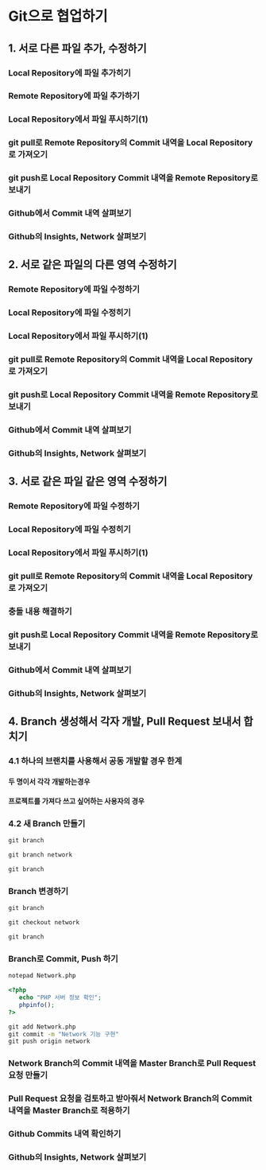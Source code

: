 # Git으로 협업하기
 
## 1. 서로 다른 파일 추가, 수정하기
### Local Repository에 파일 추가히기

### Remote Repository에 파일 추가하기 

### Local Repository에서 파일 푸시하기(1)

### git pull로 Remote Repository의 Commit 내역을 Local Repository로 가져오기

### git push로 Local Repository Commit 내역을 Remote Repository로 보내기

### Github에서 Commit 내역 살펴보기

### Github의 Insights, Network 살펴보기


## 2. 서로 같은 파일의 다른 영역 수정하기
### Remote Repository에 파일 수정하기 

### Local Repository에 파일 수정히기

### Local Repository에서 파일 푸시하기(1)

### git pull로 Remote Repository의 Commit 내역을 Local Repository로 가져오기

### git push로 Local Repository Commit 내역을 Remote Repository로 보내기

### Github에서 Commit 내역 살펴보기

### Github의 Insights, Network 살펴보기


## 3. 서로 같은 파일 같은 영역 수정하기
### Remote Repository에 파일 수정하기 

### Local Repository에 파일 수정히기

### Local Repository에서 파일 푸시하기(1)

### git pull로 Remote Repository의 Commit 내역을 Local Repository로 가져오기

### 충돌 내용 해결하기

### git push로 Local Repository Commit 내역을 Remote Repository로 보내기

### Github에서 Commit 내역 살펴보기

### Github의 Insights, Network 살펴보기



## 4. Branch 생성해서 각자 개발, Pull Request 보내서 합치기
### 4.1 하나의 브랜치를 사용해서 공동 개발할 경우 한계

#### 두 명이서 각각 개발하는경우 

#### 프로젝트를 가져다 쓰고 싶어하는 사용자의 경우

### 4.2 새 Branch 만들기

```cmd
git branch
```

```cmd
git branch network
```

```cmd
git branch
```


### Branch 변경하기
```cmd
git branch 
```


```cmd
git checkout network
```


```cmd
git branch
```


### Branch로 Commit, Push 하기

```cmd
notepad Network.php
```

```php
<?php
   echo "PHP 서버 정보 확인";
   phpinfo();
?>
```

```cmd
git add Network.php
git commit -m "Network 기능 구현"
git push origin network
```


### Network Branch의 Commit 내역을 Master Branch로 Pull Request 요청 만들기

### Pull Request 요청을 검토하고 받아줘서 Network Branch의 Commit 내역을 Master Branch로 적용하기

### Github Commits 내역 확인하기

### Github의 Insights, Network 살펴보기


